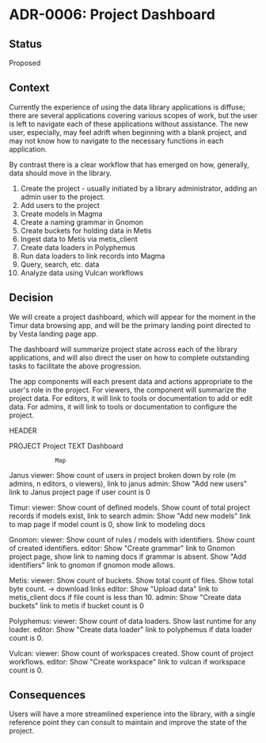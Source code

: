 # ADR-0006: Project Dashboard

## Status

Proposed

## Context

Currently the experience of using the data library applications is diffuse;
there are several applications covering various scopes of work, but the user
is left to navigate each of these applications without assistance. The new
user, especially, may feel adrift when beginning with a blank project, and may
not know how to navigate to the necessary functions in each application.

By contrast there is a clear workflow that has emerged on how, generally, data
should move in the library.

1. Create the project - usually initiated by a library administrator, adding an
   admin user to the project.
2. Add users to the project
3. Create models in Magma
4. Create a naming grammar in Gnomon
5. Create buckets for holding data in Metis
6. Ingest data to Metis via metis_client
7. Create data loaders in Polyphemus
8. Run data loaders to link records into Magma
9. Query, search, etc. data
10. Analyze data using Vulcan workflows

## Decision

We will create a project dashboard, which will appear for the moment in the
Timur data browsing app, and will be the primary landing point directed to by
Vesta landing page app.

The dashboard will summarize project state across each of the library
applications, and will also direct the user on how to complete outstanding
tasks to facilitate the above progression.

The app components will each present data and actions appropriate to the user's
role in the project. For viewers, the component will summarize the project
data. For editors, it will link to tools or documentation to add or edit data.
For admins, it will link to tools or documentation to configure the project.

HEADER

PROJECT          Project
TEXT             Dashboard

                 Map

Janus
  viewer: Show count of users in project broken down by role (m admins, n editors, o viewers), link to janus
  admin: Show "Add new users" link to Janus project page if user count is 0

Timur:
  viewer: Show count of defined models. Show count of total project records if models exist, link to search
  admin: Show "Add new models" link to map page if model count is 0, show link to modeling docs

Gnomon:
  viewer: Show count of rules / models with identifiers. Show count of created identifiers.
  editor: Show "Create grammar" link to Gnomon project page, show link to naming docs if grammar is absent. Show "Add identifiers" link to gnomon if gnomon mode allows.

Metis:
  viewer: Show count of buckets. Show total count of files. Show total byte count. -> download links
  editor: Show "Upload data" link to metis_client docs if file count is less than 10.
  admin: Show "Create data buckets" link to metis if bucket count is 0

Polyphemus:
  viewer: Show count of data loaders. Show last runtime for any loader.
  editor: Show "Create data loader" link to polyphemus if data loader count is 0.

Vulcan:
  viewer: Show count of workspaces created. Show count of project workflows.
  editor: Show "Create workspace" link to vulcan if workspace count is 0.

## Consequences

Users will have a more streamlined experience into the library, with a single
reference point they can consult to maintain and improve the state of the
project.
